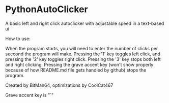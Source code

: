 # PythonAutoClicker
A basic left and right click autoclicker with adjustable speed in a text-based ui

How to use:

When the program starts, you will need to enter the number of clicks per seccond the program will make.
Pressing the '1' key toggles left click, and pressing the '2' key toggles right click.
Pressing the '3' key stops both left and right clicking.
Pressing the grave accent key (won't show properly because of how README.md file gets handled by github) stops the program.

Created by BitMan64, optimizations by CoolCat467

Grave accent key is "`"
